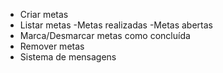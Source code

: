 - Criar metas
- Listar metas
    -Metas  realizadas
    -Metas abertas
- Marca/Desmarcar metas como concluída
- Remover metas
- Sistema de mensagens
